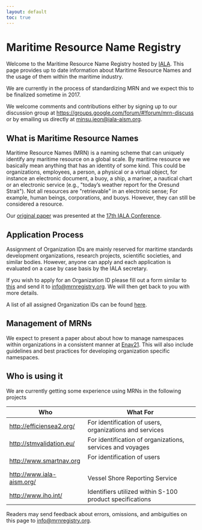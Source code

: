 ```yaml
---
layout: default
toc: true
---
```

# Maritime Resource Name Registry
Welcome to the Maritime Resource Name Registry hosted by [IALA](http://www.iala-aism.org/). This page provides up to date information about Maritime Resource Names and the usage of them within the maritime industry.

We are currently in the process of standardizing MRN and we expect this to be finalized sometime in 2017.

We welcome comments and contributions either by signing up to our discussion group at <https://groups.google.com/forum/#!forum/mrn-discuss> or by emailing us directly at <minsu.jeon@iala-aism.org>.

## What is Maritime Resource Names
Maritime Resource Names (MRN) is a naming scheme that can uniquely identify any maritime resource on a global scale. By maritime resource we basically mean anything that has an identity of some kind. This could be organizations, employees, a person, a physical or a virtual object, for instance an electronic document, a buoy, a ship, a mariner, a nautical chart or an electronic service (e.g., "today’s weather report for the Oresund Strait"). Not all resources are "retrievable" in an electronic sense; For example, human beings, corporations, and buoys. However, they can still be considered a resource.

Our [original paper](http://mrnregistry.org/Maritime%20Resource%20Name.docx) was presented at the [17th IALA Conference](http://www.iala-aism.org/meetings/17/).

## Application Process
Assignment of Organization IDs are mainly reserved for maritime standards development organizations, research projects, scientific societies, and similar bodies. However, anyone can apply and each application is evaluated on a case by case basis by the IALA secretary.

If you wish to apply for an Organization ID please fill out a form similar to [this](https://raw.githubusercontent.com/MRNRegistry/mrnregistry/master/organizations/mcl.txt) and send it to <info@mrnregistry.org>. We will then get back to you with more details.

A list of all assigned Organization IDs can be found [here](https://github.com/MRNRegistry/mrnregistry/tree/master/organizations).

## Management of MRNs
We expect to present a paper about about how to manage namespaces within organizations in a consistent manner at [Enav21](http://www.iala-aism.org/product/enav21/). This will also include guidelines and best practices for developing organization specific namespaces.

## Who is using it
We are currently getting some experience using MRNs in the following projects

| Who                         | What For                                                  |
|-----------------------------|-----------------------------------------------------------|
| <http://efficiensea2.org/>  | For identification of users, organizations and services   |
| <http://stmvalidation.eu/>  | For identification of organizations, services and voyages |
| <http://www.smartnav.org>   | For identification of users                               |
| <http://www.iala-aism.org/> | Vessel Shore Reporting Service                            |
| <http://www.iho.int/>       | Identifiers utilized within S-100 product specifications  |

Readers may send feedback about errors, omissions, and ambiguities on this page to <info@mrnregistry.org>.
